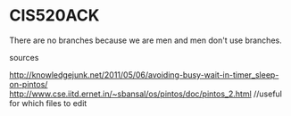 # CIS520ACK

There are no branches because we are men and men don't use branches.

sources

http://knowledgejunk.net/2011/05/06/avoiding-busy-wait-in-timer_sleep-on-pintos/
http://www.cse.iitd.ernet.in/~sbansal/os/pintos/doc/pintos_2.html //useful for which files to edit
